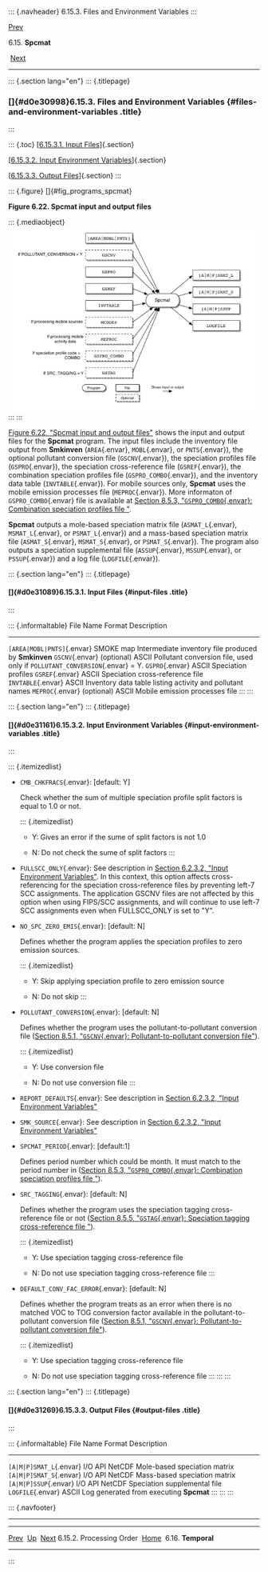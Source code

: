 ::: {.navheader}
6.15.3. Files and Environment Variables
:::

[Prev](ch06s15s02.html) 

6.15. **Spcmat**

 [Next](ch06s16.html)

------------------------------------------------------------------------

::: {.section lang="en"}
::: {.titlepage}
<div>

<div>

### []{#d0e30998}6.15.3. Files and Environment Variables {#files-and-environment-variables .title}

</div>

</div>
:::

::: {.toc}
[[6.15.3.1. Input Files](ch06s15s03.html#d0e31089)]{.section}

[[6.15.3.2. Input Environment
Variables](ch06s15s03.html#d0e31161)]{.section}

[[6.15.3.3. Output Files](ch06s15s03.html#d0e31269)]{.section}
:::

::: {.figure}
[]{#fig_programs_spcmat}

**Figure 6.22. Spcmat input and output files**

::: {.mediaobject}
![Spcmat input and output files](images\programs\spcmat_html.jpg)
:::
:::

[Figure 6.22, "Spcmat input and output
files"](ch06s15s03.html#fig_programs_spcmat "Figure 6.22. Spcmat input and output files")
shows the input and output files for the **Spcmat** program. The input
files include the inventory file output from **Smkinven**
(`AREA`{.envar}, `MOBL`{.envar}, or `PNTS`{.envar}), the optional
pollutant conversion file (`GSCNV`{.envar}), the speciation profiles
file (`GSPRO`{.envar}), the speciation cross-reference file
(`GSREF`{.envar}), the combination speciation profiles file
(`GSPRO_COMBO`{.envar}), and the inventory data table
(`INVTABLE`{.envar}). For mobile sources only, **Spcmat** uses the
mobile emission processes file (`MEPROC`{.envar}). More informaton of
`GSPRO_COMBO`{.envar} file is available at [Section 8.5.3,
"`GSPRO_COMBO`{.envar}: Combination speciation profiles file
"](ch08s05s03.html "8.5.3. GSPRO_COMBO: Combination speciation profiles file ").

**Spcmat** outputs a mole-based speciation matrix file
(`ASMAT_L`{.envar}, `MSMAT_L`{.envar}, or `PSMAT_L`{.envar}) and a
mass-based speciation matrix file (`ASMAT_S`{.envar}, `MSMAT_S`{.envar},
or `PSMAT_S`{.envar}). The program also outputs a speciation
supplemental file (`ASSUP`{.envar}, `MSSUP`{.envar}, or `PSSUP`{.envar})
and a log file (`LOGFILE`{.envar}).

::: {.section lang="en"}
::: {.titlepage}
<div>

<div>

#### []{#d0e31089}6.15.3.1. Input Files {#input-files .title}

</div>

</div>
:::

::: {.informaltable}
  File Name                     Format      Description
  ----------------------------- ----------- -----------------------------------------------------------------------------
  `[AREA|MOBL|PNTS]`{.envar}    SMOKE map   Intermediate inventory file produced by **Smkinven**
  `GSCNV`{.envar} (optional)    ASCII       Pollutant conversion file, used only if `POLLUTANT_CONVERSION`{.envar} = Y.
  `GSPRO`{.envar}               ASCII       Speciation profiles
  `GSREF`{.envar}               ASCII       Speciation cross-reference file
  `INVTABLE`{.envar}            ASCII       Inventory data table listing activity and pollutant names
  `MEPROC`{.envar} (optional)   ASCII       Mobile emission processes file
:::
:::

::: {.section lang="en"}
::: {.titlepage}
<div>

<div>

#### []{#d0e31161}6.15.3.2. Input Environment Variables {#input-environment-variables .title}

</div>

</div>
:::

::: {.itemizedlist}
-   `CMB_CHKFRACS`{.envar}: \[default: Y\]

    Check whether the sum of multiple speciation profile split factors
    is equal to 1.0 or not.

    ::: {.itemizedlist}
    -   Y: Gives an error if the sume of split factors is not 1.0

    -   N: Do not check the sume of split factors
    :::

-   `FULLSCC_ONLY`{.envar}: See description in [Section 6.2.3.2, "Input
    Environment
    Variables"](ch06s02s03.html#sect_programs_cntlmat_envar "6.2.3.2. Input Environment Variables").
    In this context, this option affects cross-referencing for the
    speciation cross-reference files by preventing left-7 SCC
    assignments. The application GSCNV files are not affected by this
    option when using FIPS/SCC assignments, and will continue to use
    left-7 SCC assignments even when FULLSCC\_ONLY is set to \"Y\".

-   `NO_SPC_ZERO_EMIS`{.envar}: \[default: N\]

    Defines whether the program applies the speciation profiles to zero
    emission sources.

    ::: {.itemizedlist}
    -   Y: Skip applying speciation profile to zero emission source

    -   N: Do not skip
    :::

-   `POLLUTANT_CONVERSION`{.envar}: \[default: N\]

    Defines whether the program uses the pollutant-to-pollutant
    conversion file ([Section 8.5.1, "`GSCNV`{.envar}:
    Pollutant-to-pollutant conversion
    file"](ch08s05.html#sect_input_gscnv "8.5.1. GSCNV: Pollutant-to-pollutant conversion file")).

    ::: {.itemizedlist}
    -   Y: Use conversion file

    -   N: Do not use conversion file
    :::

-   `REPORT_DEFAULTS`{.envar}: See description in [Section 6.2.3.2,
    "Input Environment
    Variables"](ch06s02s03.html#sect_programs_cntlmat_envar "6.2.3.2. Input Environment Variables")

-   `SMK_SOURCE`{.envar}: See description in [Section 6.2.3.2, "Input
    Environment
    Variables"](ch06s02s03.html#sect_programs_cntlmat_envar "6.2.3.2. Input Environment Variables")

-   `SPCMAT_PERIOD`{.envar}: \[default:1\]

    Defines period number which could be month. It must match to the
    period number in ([Section 8.5.3, "`GSPRO_COMBO`{.envar}:
    Combination speciation profiles file
    "](ch08s05s03.html "8.5.3. GSPRO_COMBO: Combination speciation profiles file ")).

-   `SRC_TAGGING`{.envar}: \[default: N\]

    Defines whether the program uses the speciation tagging
    cross-reference file or not ([Section 8.5.5, "`GSTAG`{.envar}:
    Speciation tagging cross-reference file
    "](ch08s05s05.html "8.5.5. GSTAG: Speciation tagging cross-reference file ")).

    ::: {.itemizedlist}
    -   Y: Use speciation tagging cross-reference file

    -   N: Do not use speciation tagging cross-reference file
    :::

-   `DEFAULT_CONV_FAC_ERROR`{.envar}: \[default: N\]

    Defines whether the program treats as an error when there is no
    matched VOC to TOG conversion factor available in the
    pollutant-to-pollutant conversion file ([Section 8.5.1,
    "`GSCNV`{.envar}: Pollutant-to-pollutant conversion
    file"](ch08s05.html#sect_input_gscnv "8.5.1. GSCNV: Pollutant-to-pollutant conversion file")).

    ::: {.itemizedlist}
    -   Y: Use speciation tagging cross-reference file

    -   N: Do not use speciation tagging cross-reference file
    :::
:::
:::

::: {.section lang="en"}
::: {.titlepage}
<div>

<div>

#### []{#d0e31269}6.15.3.3. Output Files {#output-files .title}

</div>

</div>
:::

::: {.informaltable}
  File Name                 Format           Description
  ------------------------- ---------------- -----------------------------------------
  `[A|M|P]SMAT_L`{.envar}   I/O API NetCDF   Mole-based speciation matrix
  `[A|M|P]SMAT_S`{.envar}   I/O API NetCDF   Mass-based speciation matrix
  `[A|M|P]SSUP`{.envar}     I/O API NetCDF   Speciation supplemental file
  `LOGFILE`{.envar}         ASCII            Log generated from executing **Spcmat**
:::
:::
:::

::: {.navfooter}

------------------------------------------------------------------------

  --------------------------- -------------------- -----------------------
  [Prev](ch06s15s02.html)      [Up](ch06s15.html)     [Next](ch06s16.html)
  6.15.2. Processing Order     [Home](index.html)       6.16. **Temporal**
  --------------------------- -------------------- -----------------------
:::
